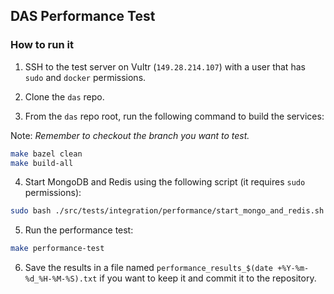 ## DAS Performance Test

### How to run it

1. SSH to the test server on Vultr (`149.28.214.107`) with a user that has `sudo` and `docker` permissions.

2. Clone the `das` repo.

3. From the `das` repo root, run the following command to build the services:

Note: _Remember to checkout the branch you want to test._

```bash
make bazel clean
make build-all
```

4. Start MongoDB and Redis using the following script (it requires `sudo` permissions):

```bash
sudo bash ./src/tests/integration/performance/start_mongo_and_redis.sh
```

5. Run the performance test:

```bash
make performance-test
```

6. Save the results in a file named `performance_results_$(date +%Y-%m-%d_%H-%M-%S).txt` if you want to keep it and commit it to the repository.


